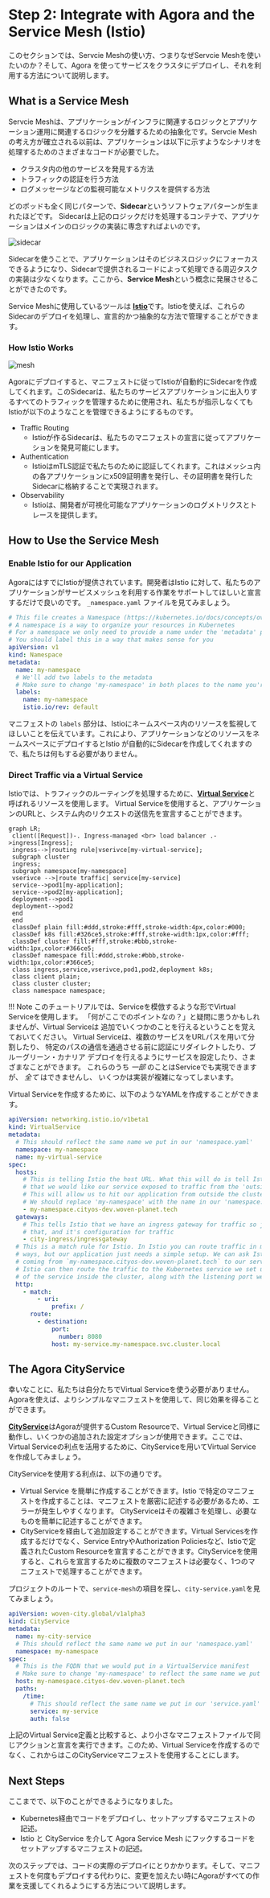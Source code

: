 # Step 2: Integrate with Agora and the Service Mesh (Istio)

このセクションでは、Servcie Meshの使い方、つまりなぜServcie Meshを使いたいのか？そして、Agora を使ってサービスをクラスタにデプロイし、それを利用する方法について説明します。

## What is a Service Mesh

Servcie Meshは、アプリケーションがインフラに関連するロジックとアプリケーション運用に関連するロジックを分離するための抽象化です。Servcie Meshの考え方が確立される以前は、アプリケーションは以下に示すようなシナリオを処理するためのさまざまなコードが必要でした。

* クラスタ内の他のサービスを発見する方法
* トラフィックの認証を行う方法
* ログメッセージなどの監視可能なメトリクスを提供する方法

どのポッドも全く同じパターンで、**Sidecar**というソフトウェアパターンが生まれたほどです。 Sidecarは上記のロジックだけを処理するコンテナで、アプリケーションはメインのロジックの実装に専念すればよいのです。

![sidecar](./assets/sidecar.png)

Sidecarを使うことで、アプリケーションはそのビジネスロジックにフォーカスできるようになり、Sidecarで提供されるコードによって処理できる周辺タスクの実装は少なくなります。ここから、**Service Mesh**という概念に発展させることができたのです。

Service Meshに使用しているツールは [**Istio**](https://istio.io/)です。Istioを使えば、これらのSidecarのデプロイを処理し、宣言的かつ抽象的な方法で管理することができます。

### How Istio Works

![mesh](./assets/onboarding-istio.svg)

Agoraにデプロイすると、マニフェストに従ってIstioが自動的にSidecarを作成してくれます。このSidecarは、私たちのサービスアプリケーションに出入りするすべてのトラフィックを管理するために使用され、私たちが指示しなくてもIstioが以下のようなことを管理できるようにするものです。

* Traffic Routing
  * Istioが作るSidecarは、私たちのマニフェストの宣言に従ってアプリケーションを発見可能にします。
* Authentication
  * IstioはmTLS認証で私たちのために認証してくれます。これはメッシュ内の各アプリケーションにx509証明書を発行し、その証明書を発行したSidecarに格納することで実現されます。
* Observability
  * Istioは、開発者が可視化可能なアプリケーションのログメトリクスとトレースを提供します。

## How to Use the Service Mesh

### Enable Istio for our Application

AgoraにはすでにIstioが提供されています。開発者はIstio に対して、私たちのアプリケーションがサービスメッシュを利用する作業をサポートしてほしいと宣言するだけで良いのです。 `_namespace.yaml` ファイルを見てみましょう。

```yaml
# This file creates a Namespace (https://kubernetes.io/docs/concepts/overview/working-with-objects/namespaces/)
# A namespace is a way to organize your resources in Kubernetes
# For a namespace we only need to provide a name under the 'metadata' portion of our manifest
# You should label this in a way that makes sense for you
apiVersion: v1
kind: Namespace
metadata:
  name: my-namespace
  # We'll add two labels to the metadata
  # Make sure to change 'my-namespace' in both places to the name you're using
  labels:
    name: my-namespace
    istio.io/rev: default
```

マニフェストの `labels` 部分は、Istioにネームスペース内のリソースを監視してほしいことを伝えています。これにより、アプリケーションなどのリソースをネームスペースにデプロイするとIstio が自動的にSidecarを作成してくれますので、私たちは何もする必要がありません。

### Direct Traffic via a Virtual Service

Istioでは、トラフィックのルーティングを処理するために、[**Virtual Service**](https://istio.io/latest/docs/reference/config/networking/virtual-service/)と呼ばれるリソースを使用します。
Virtual Serviceを使用すると、アプリケーションのURLと、システム内のリクエストの送信先を宣言することができます。

```mermaid
graph LR;
 client([Request])-. Ingress-managed <br> load balancer .->ingress[Ingress];
 ingress-->|routing rule|vserivce[my-virtual-service];
 subgraph cluster
 ingress;
 subgraph namespace[my-namespace]
 vserivce -->|route traffic| service[my-service]
 service-->pod1[my-application];
 service-->pod2[my-application];
 deployment-->pod1
 deployment-->pod2
 end
 end
 classDef plain fill:#ddd,stroke:#fff,stroke-width:4px,color:#000;
 classDef k8s fill:#326ce5,stroke:#fff,stroke-width:1px,color:#fff;
 classDef cluster fill:#fff,stroke:#bbb,stroke-width:1px,color:#366ce5;
 classDef namespace fill:#ddd,stroke:#bbb,stroke-width:1px,color:#366ce5;
 class ingress,service,vserivce,pod1,pod2,deployment k8s;
 class client plain;
 class cluster cluster;
 class namespace namespace;
```

!!! Note
    このチュートリアルでは、Serviceを模倣するような形でVirtual Serviceを使用します。
    「何がここでのポイントなの？」と疑問に思うかもしれませんが、Virtual Serviceは
    追加でいくつかのことを行えるということを覚えておいてください。
    Virtual Serviceは、複数のサービスをURLパスを用いて分割したり、
    特定のパスの通信を通過させる前に認証にリダイレクトしたり、ブルーグリーン・カナリア
    デプロイを行えるようにサービスを設定したり、さまざまなことができます。
    これらのうち _一部_ のことはServiceでも実現できますが、 _全て_ はできませんし、
    いくつかは実装が複雑になってしまいます。

Virtual Serviceを作成するために、以下のようなYAMLを作成することができます。

```yaml
apiVersion: networking.istio.io/v1beta1
kind: VirtualService
metadata:
  # This should reflect the same name we put in our 'namespace.yaml'
  namespace: my-namespace
  name: my-virtual-service
spec:
  hosts:
    # This is telling Istio the host URL. What this will do is tell Istio
    # that we would like our service exposed to traffic from the 'outside world'.
    # This will allow us to hit our application from outside the cluster.
    # We should replace 'my-namespace' with the name in our 'namespace.yaml'
    - my-namespace.cityos-dev.woven-planet.tech
  gateways:
    # This tells Istio that we have an ingress gateway for traffic so just use
    # that, and it's configuration for traffic
    - city-ingress/ingressgateway
  # This is a match rule for Istio. In Istio you can route traffic in many
  # ways, but our application just needs a simple setup. We can ask Istio to route any traffic
  # coming from `my-namespace.cityos-dev.woven-planet.tech` to our service, which will then handle the request.
  # Istio can then route the traffic to the Kubernetes service we set up, using the Fully Qualified Domain Name (FQDN)
  # of the service inside the cluster, along with the listening port we have set up per our `service.yaml` manifest
  http:
    - match:
        - uri:
            prefix: /
      route:
        - destination:
            port:
              number: 8080
            host: my-service.my-namespace.svc.cluster.local
```

## The Agora CityService

幸いなことに、私たちは自分たちでVirtual Serviceを使う必要がありません。Agoraを使えば、よりシンプルなマニフェストを使用して、同じ効果を得ることができます。

[**CityService**](https://developer.woven-city.toyota/docs/default/component/city-service-operator-service)はAgoraが提供するCustom Resourceで、Virtual Serviceと同様に動作し、いくつかの追加された設定オプションが使用できます。ここでは、Virtual Serviceの利点を活用するために、CityServiceを用いてVirtual Serviceを作成してみましょう。

CityServiceを使用する利点は、以下の通りです。

* Virtual Service を簡単に作成することができます。Istio で特定のマニフェストを作成することは、マニフェストを厳密に記述する必要があるため、エラーが発生しやすくなります。 CityServiceはその複雑さを処理し、必要なものを簡単に記述することができます。
* CityServiceを経由して追加設定することができます。Virtual Servicesを作成するだけでなく、Service EntryやAuthorization Policiesなど、Istioで定義されたCustom Resourceを宣言することができます。CityServiceを使用すると、これらを宣言するために複数のマニフェストは必要なく、1つのマニフェストで処理することができます。

プロジェクトのルートで、`service-mesh`の項目を探し、`city-service.yaml`を見てみましょう。

```yaml
apiVersion: woven-city.global/v1alpha3
kind: CityService
metadata:
  name: my-city-service
  # This should reflect the same name we put in our 'namespace.yaml'
  namespace: my-namespace
spec:
  # This is the FQDN that we would put in a VirtualService manifest
  # Make sure to change 'my-namespace' to reflect the same name we put in our 'namespace.yaml'
  host: my-namespace.cityos-dev.woven-planet.tech
  paths:
    /time:
      # This should reflect the same name we put in our 'service.yaml'
      service: my-service
      auth: false
```

上記のVirtual Service定義と比較すると、より小さなマニフェストファイルで同じアクションと宣言を実行できます。このため、Virtual Serviceを作成するのでなく、これからはこのCityServiceマニフェストを使用することにします。

## Next Steps

ここまでで、以下のことができるようになりました。

* Kubernetes経由でコードをデプロイし、セットアップするマニフェストの記述。
* Istio と CityService を介して Agora Service Mesh にフックするコードをセットアップするマニフェストの記述。

次のステップでは、コードの実際のデプロイにとりかかります。そして、マニフェストを何度もデプロイする代わりに、変更を加えたい時にAgoraがすべての作業を支援してくれるようにする方法について説明します。
